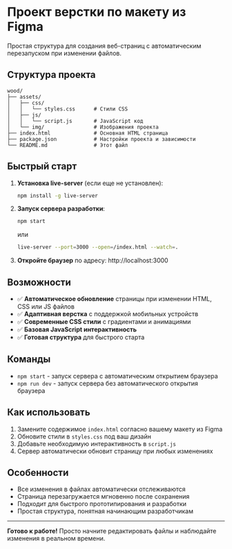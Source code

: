 # Проект верстки по макету из Figma

Простая структура для создания веб-страниц с автоматическим перезапуском при изменении файлов.

## Структура проекта

```
wood/
├── assets/
│   ├── css/
│   │   └── styles.css      # Стили CSS
│   ├── js/
│   │   └── script.js       # JavaScript код
│   └── img/                # Изображения проекта
├── index.html              # Основная HTML страница
├── package.json            # Настройки проекта и зависимости
└── README.md               # Этот файл
```

## Быстрый старт

1. **Установка live-server** (если еще не установлен):
   ```bash
   npm install -g live-server
   ```

2. **Запуск сервера разработки**:
   ```bash
   npm start
   ```
   или
   ```bash
   live-server --port=3000 --open=/index.html --watch=.
   ```

3. **Откройте браузер** по адресу: http://localhost:3000

## Возможности

- ✅ **Автоматическое обновление** страницы при изменении HTML, CSS или JS файлов
- ✅ **Адаптивная верстка** с поддержкой мобильных устройств
- ✅ **Современные CSS стили** с градиентами и анимациями
- ✅ **Базовая JavaScript интерактивность**
- ✅ **Готовая структура** для быстрого старта

## Команды

- `npm start` - запуск сервера с автоматическим открытием браузера
- `npm run dev` - запуск сервера без автоматического открытия браузера

## Как использовать

1. Замените содержимое `index.html` согласно вашему макету из Figma
2. Обновите стили в `styles.css` под ваш дизайн
3. Добавьте необходимую интерактивность в `script.js`
4. Сервер автоматически обновит страницу при любых изменениях

## Особенности

- Все изменения в файлах автоматически отслеживаются
- Страница перезагружается мгновенно после сохранения
- Подходит для быстрого прототипирования и разработки
- Простая структура, понятная начинающим разработчикам

---

**Готово к работе!** Просто начните редактировать файлы и наблюдайте изменения в реальном времени.